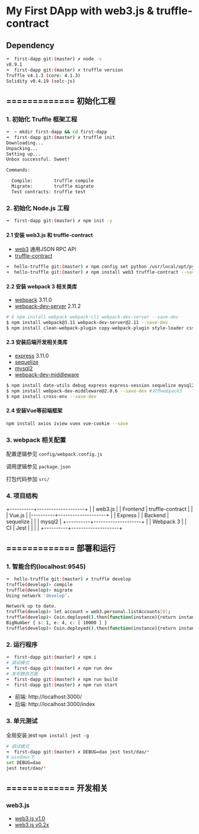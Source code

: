 # My First DApp with web3.js & truffle-contract

## Dependency

```bash
➜  first-dapp git:(master) ✗ node -v
v8.9.1
➜  first-dapp git:(master) ✗ truffle version
Truffle v4.1.3 (core: 4.1.3)
Solidity v0.4.19 (solc-js)
```

## ============= 初始化工程

### 1. 初始化 Truffle 框架工程
```bash
➜  ~ mkdir first-dapp && cd first-dapp
➜  first-dapp git:(master) ✗ truffle init
Downloading...
Unpacking...
Setting up...
Unbox successful. Sweet!

Commands:

  Compile:        truffle compile
  Migrate:        truffle migrate
  Test contracts: truffle test
```

### 2. 初始化 Node.js 工程
```bash
➜  first-dapp git:(master) ✗ npm init -y

```

#### 2.1 安装 web3.js 和 truffle-contract
 * [web3](https://github.com/ethereum/web3.js) 通用JSON RPC API
 * [truffle-contract](https://github.com/trufflesuite/truffle-contract)

```bash
➜  hello-truffle git:(master) ✗ npm config set python /usr/local/opt/python@2/bin/python2.7
➜  hello-truffle git:(master) ✗ npm install web3 truffle-contract --save-dev
```

#### 2.2 安装 webpack 3 相关类库
 * [webpack](https://www.npmjs.com/package/webpack) 3.11.0
 * [webpack-dev-server](https://www.npmjs.com/package/webpack-dev-server) 2.11.2

```bash
# $ npm install webpack webpack-cli webpack-dev-server --save-dev
$ npm install webpack@3.11 webpack-dev-server@2.11 --save-dev
$ npm install clean-webpack-plugin copy-webpack-plugin style-loader css-loader --save-dev
```

#### 2.3 安装后端开发相关类库
 * [express](https://www.npmjs.com/package/webpack) 3.11.0
 * [sequelize](https://www.npmjs.com/package/sequelize)
 * [mysql2](https://www.npmjs.com/package/mysql2)
 * [webpack-dev-middleware](https://www.npmjs.com/package/webpack-dev-middleware)

```bash
$ npm install date-utils debug express express-session sequelize mysql2 --save
$ npm install webpack-dev-middleware@2.0.6 --save-dev #对齐webpack3
$ npm install cross-env --save-dev
```

#### 2.4 安装Vue等前端框架

```bash
npm install axios iview vuex vue-cookie --save
```

### 3. webpack 相关配置

配置逻辑参见 `config/webpack.config.js`

调用逻辑参见 `package.json`

打包代码参加 `src/`

### 4. 项目结构

+----------+--------------------+
|          | web3.js            |
| Frontend | truffle-contract   |
|          | Vue.js             |
|----------+--------------------+
|          | Express            |
| Backend  | sequelize          |
|          | mysql2             |
+----------+--------------------+
|          | Webpack 3          |
|   CI     | Jest               |
|          |                    |
+----------+--------------------+

## ============= 部署和运行

### 1. 智能合约(localhost:9545)

```bash
➜  hello-truffle git:(master) ✗ truffle develop
truffle(develop)> compile
truffle(develop)> migrate
Using network 'develop'.

Network up to date.
truffle(develop)> let account = web3.personal.listAccounts[0];
truffle(develop)> Coin.deployed().then(function(instance){return instance.balances(account);});
BigNumber { s: 1, e: 4, c: [ 10000 ] }
truffle(develop)> Coin.deployed().then(function(instance){return instance.send(web3.personal.listAccounts[1],100);});
```

### 2. 运行程序

```bash
➜  first-dapp git:(master) ✗ npm i
# 调试模式
➜  first-dapp git:(master) ✗ npm run dev
# 发布静态页面
➜  first-dapp git:(master) ✗ npm run build
➜  first-dapp git:(master) ✗ npm run start
```

 * 前端: http://localhost:3000/
 * 后端: http://localhost:3000/index

### 3. 单元测试
全局安装 jest `npm install jest -g`

```bash
# 调试模式
➜  first-dapp git:(master) ✗ DEBUG=dao jest test/dao/*
# windows下
set DEBUG=dao
jest test/dao/*
```

## ============= 开发相关

### web3.js
 * [web3.js v1.0](http://web3js.readthedocs.io/en/1.0/index.html)
 * [web3.js v0.2x](https://github.com/ethereum/wiki/wiki/JavaScript-API)
